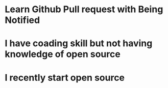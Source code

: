 # Learn Github Pull request with Being Notified
# I have coading skill but not having knowledge of open source
# I recently start open source 